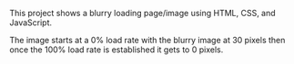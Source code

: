 This project shows a blurry loading page/image using HTML, CSS, and JavaScript.

The image starts at a 0% load rate with the blurry image at 30 pixels then once the 100% load rate is established it gets to 0 pixels.